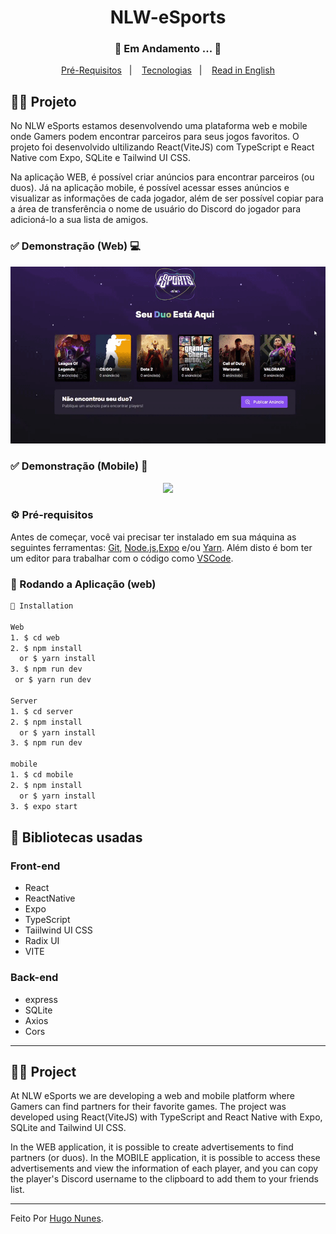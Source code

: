<h1 align="center">
    NLW-eSports
</h1>
<h3 align="center"> 
  🚧  Em Andamento ...  🚧
</h3>

<p align="center">
  <a href="#-pré-requisitos">Pré-Requisitos</a>&nbsp;&nbsp;&nbsp;|&nbsp;&nbsp;&nbsp;
  <a href="#-bibliotecas-usadas">Tecnologias</a>&nbsp;&nbsp;&nbsp;|&nbsp;&nbsp;&nbsp;
  <a href="#-project">Read in English</a>
</p>

## 🧑‍💻 Projeto 

  No NLW eSports estamos desenvolvendo uma plataforma web e mobile onde Gamers podem encontrar parceiros para seus jogos favoritos.
  O projeto foi desenvolvido ultilizando React(ViteJS) com TypeScript e React Native com Expo, SQLite e Tailwind UI CSS.

  Na aplicação WEB, é possível criar anúncios para encontrar parceiros (ou duos). Já na aplicação mobile, 
  é possível acessar esses anúncios e visualizar as informações de cada jogador,
  além de ser possível copiar para a área de transferência o nome de usuário do Discord do jogador para adicioná-lo a sua lista de amigos.


  
 ### ✅ Demonstração (Web) 💻
<p align="center">
  <img src="web/.github/demonstration.gif"> 
</p>

 ### ✅ Demonstração (Mobile) 📲
<p align="center">
  <img src="web/.github/mobile.gif"> 
</p>


### ⚙ Pré-requisitos

Antes de começar, você vai precisar ter instalado em sua máquina as seguintes ferramentas:
[Git](https://git-scm.com), [Node.js](https://nodejs.org/en/),[Expo](https://docs.expo.dev/) e/ou [Yarn](https://yarnpkg.com/).
Além disto é bom ter um editor para trabalhar com o código como [VSCode](https://code.visualstudio.com/).


### 📗 Rodando a Aplicação (web)

```bash
📗 Installation

Web
1. $ cd web
2. $ npm install 
  or $ yarn install
3. $ npm run dev 
 or $ yarn run dev

Server
1. $ cd server
2. $ npm install 
  or $ yarn install
3. $ npm run dev

mobile
1. $ cd mobile
2. $ npm install 
  or $ yarn install
3. $ expo start 
```

## 🚀 Bibliotecas usadas

### Front-end 
* React
* ReactNative
* Expo
* TypeScript
* Taiilwind UI CSS
* Radix UI
* VITE

### Back-end
* express
* SQLite
* Axios
* Cors

<hr/>

## 🧑‍💻 Project

   At NLW eSports we are developing a web and mobile platform where Gamers can find partners for their favorite games.
   The project was developed using React(ViteJS) with TypeScript and React Native with Expo, SQLite and Tailwind UI CSS.

   In the WEB application, it is possible to create advertisements to find partners (or duos). In the MOBILE application,
   it is possible to access these advertisements and view the information of each player,
   and you can copy the player's Discord username to the clipboard to add them to your friends list.



<hr/>

Feito Por [Hugo Nunes](https://www.linkedin.com/in/hugo-nunes-323a41164/).
